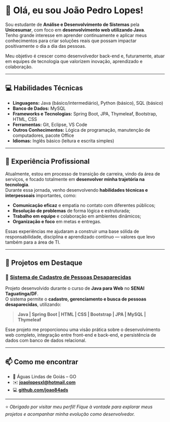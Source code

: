 # 👋 Olá, eu sou João Pedro Lopes!

Sou estudante de **Análise e Desenvolvimento de Sistemas** pela **Unicesumar**, com foco em **desenvolvimento web utilizando Java**.  
Tenho grande interesse em aprender continuamente e aplicar meus conhecimentos para criar soluções reais que possam impactar positivamente o dia a dia das pessoas.

Meu objetivo é crescer como desenvolvedor back-end e, futuramente, atuar em equipes de tecnologia que valorizem inovação, aprendizado e colaboração.

---

## 💻 Habilidades Técnicas

- **Linguagens:** Java (básico/intermediário), Python (básico), SQL (básico)  
- **Banco de Dados:** MySQL  
- **Frameworks e Tecnologias:** Spring Boot, JPA, Thymeleaf, Bootstrap, HTML, CSS  
- **Ferramentas:** Git, Eclipse, VS Code  
- **Outros Conhecimentos:** Lógica de programação, manutenção de computadores, pacote Office  
- **Idiomas:** Inglês básico (leitura e escrita simples)

---

## 🧠 Experiência Profissional

Atualmente, estou em processo de transição de carreira, vindo da área de serviços, e focado totalmente em **desenvolver minha trajetória na tecnologia**.  
Durante essa jornada, venho desenvolvendo **habilidades técnicas e interpessoais** importantes, como:

- **Comunicação eficaz** e empatia no contato com diferentes públicos;  
- **Resolução de problemas** de forma lógica e estruturada;  
- **Trabalho em equipe** e colaboração em ambientes dinâmicos;  
- **Organização e foco** em metas e entregas.  

Essas experiências me ajudaram a construir uma base sólida de responsabilidade, disciplina e aprendizado contínuo — valores que levo também para a área de TI.

---

## 🚀 Projetos em Destaque

### 🔹 [Sistema de Cadastro de Pessoas Desaparecidas](https://github.com/joao84ads/desenvolvedor_java_qua_209_079/tree/main/Projeto_Final/ProjetoFinal)
Projeto desenvolvido durante o curso de **Java para Web** no **SENAI Taguatinga/DF**.  
O sistema permite o **cadastro, gerenciamento e busca de pessoas desaparecidas**, utilizando:
> **Java | Spring Boot | HTML | CSS | Bootstrap | JPA | MySQL | Thymeleaf**

Esse projeto me proporcionou uma visão prática sobre o desenvolvimento web completo, integração entre front-end e back-end, e persistência de dados com banco de dados relacional.

---

## 📫 Como me encontrar

- 📍 Águas Lindas de Goiás – GO  
- ✉️ **joaolopesxl@hotmail.com**  
- 💻 **[github.com/joao84ads](https://github.com/joao84ads)**  

---

⭐ *Obrigado por visitar meu perfil! Fique à vontade para explorar meus projetos e acompanhar minha evolução como desenvolvedor.*
